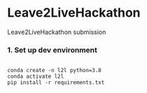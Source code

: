 # Leave2LiveHackathon
Leave2LiveHackathon submission

### 1. Set up dev environment
```

conda create -n l2l python=3.8
conda activate l2l
pip install -r requirements.txt

```
